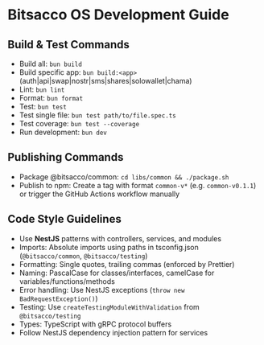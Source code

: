 # Bitsacco OS Development Guide

## Build & Test Commands

- Build all: `bun build`
- Build specific app: `bun build:<app>` (auth|api|swap|nostr|sms|shares|solowallet|chama)
- Lint: `bun lint`
- Format: `bun format`
- Test: `bun test`
- Test single file: `bun test path/to/file.spec.ts`
- Test coverage: `bun test --coverage`
- Run development: `bun dev`

## Publishing Commands

- Package @bitsacco/common: `cd libs/common && ./package.sh`
- Publish to npm: Create a tag with format `common-v*` (e.g. `common-v0.1.1`) or trigger the GitHub Actions workflow manually

## Code Style Guidelines

- Use **NestJS** patterns with controllers, services, and modules
- Imports: Absolute imports using paths in tsconfig.json (`@bitsacco/common`, `@bitsacco/testing`)
- Formatting: Single quotes, trailing commas (enforced by Prettier)
- Naming: PascalCase for classes/interfaces, camelCase for variables/functions/methods
- Error handling: Use NestJS exceptions (`throw new BadRequestException()`)
- Testing: Use `createTestingModuleWithValidation` from `@bitsacco/testing`
- Types: TypeScript with gRPC protocol buffers
- Follow NestJS dependency injection pattern for services
